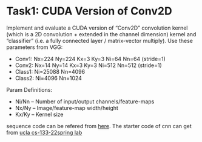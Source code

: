 # Task1: CUDA Version of Conv2D

Implement and evaluate a CUDA version of “Conv2D” convolution kernel (which is a 2D convolution + extended in the channel dimension) kernel and “classifier” (i.e. a fully connected layer / matrix-vector multiply). Use these parameters from VGG:
- Conv1: Nx=224 Ny=224 Kx=3 Ky=3 Ni=64 Nn=64 (stride=1)
- Conv2: Nx=14 Ny=14 Kx=3 Ky=3 Ni=512 Nn=512 (stride=1)
- Class1: Ni=25088 Nn=4096
- Class2: Ni=4096 Nn=1024

Param Definitions:

- Ni/Nn – Number of input/output channels/feature-maps
- Nx/Ny – Image/feature-map width/height
- Kx/Ky – Kernel size

sequence code can be refered from [here](https://github.com/PolyArch/fp-diannao).
The starter code of cnn can get from [ucla cs-133-22spring lab](https://github.com/UCLA-VAST/cs-133-22)